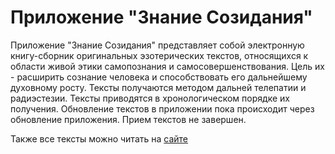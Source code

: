 # Приложение "Знание Созидания"
Приложение "Знание Созидания" представляет собой электронную книгу-сборник оригинальных эзотерических текстов, относящихся к области живой этики самопознания и самосовершенствования. Цель их - расширить сознание человека и способствовать его дальнейшему духовному росту. 
Тексты получаются методом дальней телепатии и радиэстезии.
Тексты приводятся в хронологическом порядке их получения.
Обновление текстов в приложении пока происходит через обновление приложения.
Прием текстов не завершен.

Также все тексты можно читать на [сайте](https://sites.google.com/site/znaniesozidania/)
